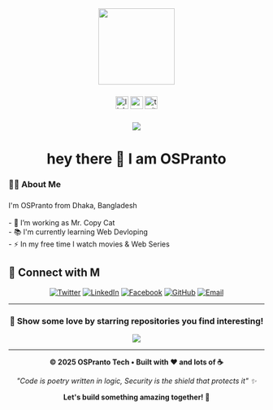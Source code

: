 <div align="center">
  <img height="150" src="https://media.giphy.com/media/M9gbBd9nbDrOTu1Mqx/giphy.gif"  />
</div>

###

<div align="center">
  <img src="https://img.shields.io/static/v1?message=LinkedIn&logo=linkedin&label=&color=0077B5&logoColor=white&labelColor=&style=for-the-badge" height="25" alt="linkedin logo"  />
  <img src="https://img.shields.io/static/v1?message=Youtube&logo=youtube&label=&color=FF0000&logoColor=white&labelColor=&style=for-the-badge" height="25" alt="youtube logo"  />
  <img src="https://img.shields.io/static/v1?message=Twitter&logo=twitter&label=&color=1DA1F2&logoColor=white&labelColor=&style=for-the-badge" height="25" alt="twitter logo"  />
</div>

###

<div align="center">
  <img src="https://visitor-badge.laobi.icu/badge?page_id=OSPranto&"  />
</div>

###

<h1 align="center">hey there 👋 I am OSPranto</h1>

###

<h3 align="left">👩‍💻  About Me</h3>

###

<p align="left">I'm OSPranto from Dhaka, Bangladesh <br><br>- 🔭 I’m working as Mr. Copy Cat<br>- 📚 I'm currently learning Web Devloping<br>- ⚡ In my free time I watch movies & Web Series</p>


## 🤝 Connect with M

<div align="center">

[![Twitter](https://img.shields.io/badge/Twitter-1DA1F2?style=for-the-badge&logo=twitter&logoColor=white)](https://twitter.com/ospranto)
[![LinkedIn](https://img.shields.io/badge/LinkedIn-0077B5?style=for-the-badge&logo=linkedin&logoColor=white)](https://linkedin.com/in/ospranto.official)
[![Facebook](https://img.shields.io/badge/Facebook-1877F2?style=for-the-badge&logo=facebook&logoColor=white)](https://facebook.com/ospranto.official)
[![GitHub](https://img.shields.io/badge/GitHub-100000?style=for-the-badge&logo=github&logoColor=white)](https://github.com/OSPranto)
[![Email](https://img.shields.io/badge/Email-D14836?style=for-the-badge&logo=gmail&logoColor=white)](mailto:ospranto.official@Gmail.com)

</div>

---

<div align="center">

### 💖 Show some love by starring repositories you find interesting!

<img src="https://raw.githubusercontent.com/Trilokia/Trilokia/379277808c61ef204768a61bbc5d25bc7798ccf1/bottom_header.svg" />

</div>

---

<div align="center">
  
**© 2025 OSPranto Tech • Built with ❤️ and lots of ☕**

*"Code is poetry written in logic, Security is the shield that protects it" ✨*

**Let's build something amazing together! 🚀**

</div>
